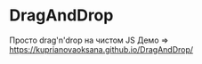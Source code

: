 # DragAndDrop

Просто drag'n'drop на чистом JS
Демо => https://kuprianovaoksana.github.io/DragAndDrop/
